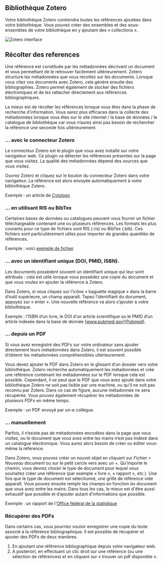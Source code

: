 ## Bibliothèque Zotero

Votre bibliothèque Zotero contiendra toutes les références ajoutées dans votre bibliothèque. Vous pouvez créer des ensembles et des sous-ensembles de votre bibliothèque en y ajoutant des « collections ».

![Zotero interface](../img/interface/zotero-interface.png)


## Récolter des references

Une référence est constituée par les métadonnées décrivant un document et vous permettant de le retrouver facilement ultérieurement. Zotero structure les métadonnées que vous récoltez sur les documents. Lorsque vous citez vos documents avec Zotero, cela génère ensuite des bibliographies. Zotero permet également de stocker des fichiers électroniques et de les rattacher directement aux références bibliographiques.

Le mieux est de récolter les références lorsque vous êtes dans la phase de recherche d’information. Vous serez plus efficaces dans la collecte des métadonnées lorsque vous êtes sur le site internet / la base de données / le catalogue de bibliothèque car vous n’aurez ainsi pas besoin de rechercher la référence une seconde fois ultérieurement.


### ... avec le connecteur Zotero

Le connecteur Zotero est le plugin que vous avez installé sur votre navigateur web. Ce plugin va détecter les références présentes sur la  page que vous visitez. La qualité des métadonnées dépend des sources que vous visitez.

Ouvrez Zotero et cliquez sur le bouton du connecteur Zotero dans votre navigateur. La référence est alors envoyée automatiquement à votre bibliothèque Zotero.

Exemple : un article de [Cytology](https://doi.org/10.1007/s00004-009-0012-x)


### ... en utilisant RIS ou BibTex

Certaines bases de données ou catalogues peuvent vous fournir un fichier téléchargeable contenant une ou plusieurs références. Les formats les plus courants pour ce type de fichiers sont RIS (.ris) ou BibTex (.bib). Ces fichiers sont particulièrement utiles pour importer de grandes quantités de références.

Exemple : voici [exemple de fichier](https://github.com/epfllibrary/zotero-course/blob/master/docs/references.zip)


### ... avec un identifiant unique (DOI, PMID, ISBN). 

Les documents possèdent souvent un identifiant unique qui leur sont attribués : cela est utile lorsque vous possédez une copie du document et que vous voulez en ajouter la référence à Zotero.

Dans Zotero, si vous cliquez sur l’icône « baguette magique » dans la barre d’outil supérieure, un champ apparaît. Tapez l’identifiant du document, appuyez sur « enter ». Une nouvelle référence va alors s’ajouter à votre bibliothèque. 


Exemple : l’ISBN d’un livre, le DOI d’un article scientifique ou le PMID d’un article indexée dans la base de donnée [www.pubmed.gov](Pubmed).  


### ... depuis un PDF

Si vous avez enregistré des PDFs sur votre ordinateur sans ajouter directement leurs métadonnées dans Zotero, il est souvent possible d’obtenir les métadonnées compréhensibles ultérieurement.

Vous devez ajouter le PDF dans Zotero en le glissant d’un dossier vers votre bibliothèque. Zotero recherche automatiquement les métadonnées et crée une référence  contenant les métadonnées sur le PDF lorsque cela est possible. Cependant, il se peut que le PDF que vous avez ajouté dans votre bibliothèque Zotero ne soit pas lisible par une machine, ou qu’il ne soit pas reconnu par Zotero. Dans ce cas de figure, aucune métadonnée ne sera récupérée. Vous pouvez également récupérer les métadonnées de plusieurs PDFs en même temps. 

Exemple : un PDF envoyé par un-e collègue.


### ... manuellement

Parfois, il n’existe pas de métadonnées encodées dans la page que vous visitez, ou le document que vous avez entre les mains n’est pas indexé dans un catalogue électronique. Vous aurez alors besoin de créer ou éditer vous-même la référence.

Dans Zotero, vous pouvez créer un nouvel objet en cliquant sur *Fichier > Nouveau document*  ou sur le petit cercle vers avec un +. Qu’importe le chemin, vous devrez choisir le type de document pour lequel vous souhaitez créer une référence (par exemple « livre », « rapport », etc.). Une fois que le type de document est sélectionné, une grille de référence vide apparaît. Vous pouvez ensuite remplir les champs en fonction du document que vous avez entre les mains. Dans tous les cas, le mieux est d'être aussi exhaustif que possible et d’ajouter autant d’informations que possible. 


Exemple : un rapport de  l'[Office fédéral de la statistique](https://www.bfs.admin.ch/bfs/en/home/statistics/catalogues-databases/publications.assetdetail.3862240.html)

### Récupérer des PDFs 

Dans certains cas, vous pourriez vouloir enregistrer une copie du texte associé à la référence bibliographique. Il est possible de récupérer et ajouter des PDFs de deux manières.

1. En ajoutant une référence bibliographique depuis votre navigateur web.
2. A posteriori, en effectuant un clic droit sur une référence (ou une sélection de références) et en cliquant sur « trouver un pdf disponible ».
